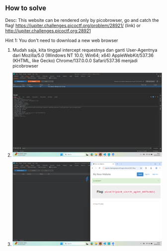 
## How to solve

Desc: This website can be rendered only by picobrowser, go and catch the flag! https://jupiter.challenges.picoctf.org/problem/28921/ (link) or http://jupiter.challenges.picoctf.org:28921


Hint 1: You don't need to download a new web browser


1. Mudah saja, kita tinggal intercept requestnya dan ganti User-Agentnya dari Mozilla/5.0 (Windows NT 10.0; Win64; x64) AppleWebKit/537.36 (KHTML, like Gecko) Chrome/137.0.0.0 Safari/537.36 menjadi picobrowser

2. ![alt text](image.png)

3. ![alt text](image-1.png)